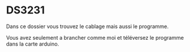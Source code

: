 # DS3231
Dans ce dossier vous trouvez le cablage mais aussi le programme.

Vous avez seulement a brancher comme moi et téléversez le programme dans la carte arduino.
